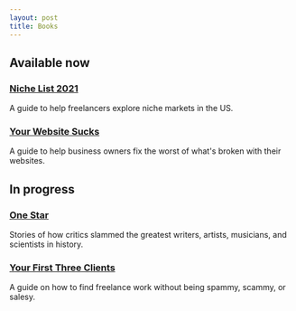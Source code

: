 ```yaml
---
layout: post
title: Books
---
```


## Available now

### [Niche List 2021](https://gum.co/niche-list)

A guide to help freelancers explore niche markets in the US.

### [Your Website Sucks](https://www.amazon.com/dp/B0BVSXB5W7)

A guide to help business owners fix the worst of what's broken with their websites.

## In progress

### [One Star](https://onestar.world/)

Stories of how critics slammed the greatest writers, artists, musicians, and scientists in history.

### [Your First Three Clients](/your-first-three-clients)

A guide on how to find freelance work without being spammy, scammy, or salesy.
